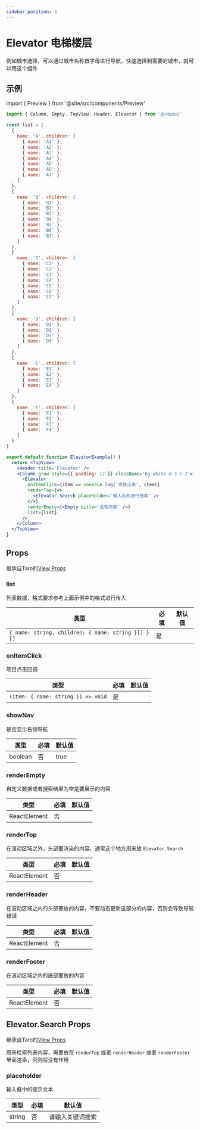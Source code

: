 ```yaml
---
sidebar_position: 3
---
```


# Elevator 电梯楼层

例如城市选择，可以通过城市名称首字母进行导航，快速选择到需要的城市，就可以用这个组件

## 示例

import { Preview } from '@site/src/components/Preview'

<Preview name='Elevator' />

```jsx
import { Column, Empty, TopView, Header, Elevator } from '@/duxui'

const list = [
  {
    name: 'A', children: [
      { name: 'A1' },
      { name: 'A2' },
      { name: 'A3' },
      { name: 'A4' },
      { name: 'A5' },
      { name: 'A6' },
      { name: 'A7' }
    ]
  },
  {
    name: 'B', children: [
      { name: 'B1' },
      { name: 'B2' },
      { name: 'B3' },
      { name: 'B4' },
      { name: 'B5' },
      { name: 'B6' },
      { name: 'B7' }
    ]
  },
  {
    name: 'C', children: [
      { name: 'C1' },
      { name: 'C2' },
      { name: 'C3' },
      { name: 'C4' },
      { name: 'C5' },
      { name: 'C6' },
      { name: 'C7' }
    ]
  },
  {
    name: 'D', children: [
      { name: 'D1' },
      { name: 'D2' },
      { name: 'D3' },
      { name: 'D4' }
    ]
  },
  {
    name: 'E', children: [
      { name: 'E1' },
      { name: 'E2' },
      { name: 'E3' },
      { name: 'E4' }
    ]
  },
  {
    name: 'F', children: [
      { name: 'F1' },
      { name: 'F2' },
      { name: 'F3' },
      { name: 'F4' }
    ]
  }
]

export default function ElevatorExample() {
  return <TopView>
    <Header title='Elevator' />
    <Column grow style={{ padding: 12 }} className='bg-white m-3 r-2'>
      <Elevator
        onItemClick={item => console.log('项目点击', item)}
        renderTop={<>
          <Elevator.Search placeholder='输入名称进行搜索' />
        </>}
        renderEmpty={<Empty title='没有内容' />}
        list={list}
      />
    </Column>
  </TopView>
}
```

## Props

继承自Taro的[View Props](https://nervjs.github.io/taro-docs/docs/components/viewContainer/view#viewprops)

### list

列表数据，格式要求参考上面示例中的格式进行传入

| 类型 | 必填 | 默认值 |
| ---- | -------- | ------- |
| `{ name: string, children: { name: string }[] }[]` | 是 |  |

### onItemClick

项目点击回调

| 类型 | 必填 | 默认值 |
| ---- | -------- | ------- |
| `(item: { name: string }) => void` | 是 |  |

### showNav

是否显示右侧导航

| 类型 | 必填 | 默认值 |
| ---- | -------- | ------- |
| boolean | 否 | true |

### renderEmpty

自定义数据或者搜索结果为空是要展示的内容

| 类型 | 必填 | 默认值 |
| ---- | -------- | ------- |
| ReactElement | 否 |  |

### renderTop

在滚动区域之外，头部要渲染的内容，通常这个地方用来放 `Elevator.Search`

| 类型 | 必填 | 默认值 |
| ---- | -------- | ------- |
| ReactElement | 否 |  |

### renderHeader

在滚动区域之内的头部要放的内容，不要动态更新这部分的内容，否则会导致导航错误

| 类型 | 必填 | 默认值 |
| ---- | -------- | ------- |
| ReactElement | 否 |  |

### renderFooter

在滚动区域之内的底部要放的内容

| 类型 | 必填 | 默认值 |
| ---- | -------- | ------- |
| ReactElement | 否 |  |

## Elevator.Search Props

继承自Taro的[View Props](https://nervjs.github.io/taro-docs/docs/components/viewContainer/view#viewprops)

用来检索列表内容，需要放在 `renderTop` 或者 `renderHeader` 或者 `renderFooter` 里面渲染，否则将没有作用

### placeholder

输入框中的提示文本

| 类型 | 必填 | 默认值 |
| ---- | -------- | ------- |
| string | 否 | 请输入关键词搜索 |